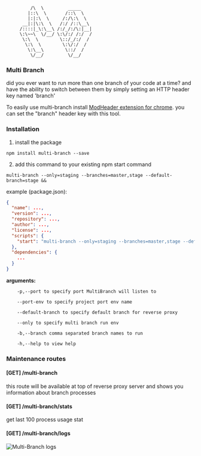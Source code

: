 ```___
         /\  \         _____
        |::\  \       /::\  \
        |:|:\  \     /:/\:\  \
      __|:|\:\  \   /:/ /::\__\
     /::::|_\:\__\ /:/_/:/\:|__|
     \:\~~\  \/__/ \:\/:/ /:/  /
      \:\  \        \::/_/:/  /
       \:\  \        \:\/:/  /
        \:\__\        \::/  /
         \/__/         \/__/
```

### Multi Branch

did you ever want to run more than one branch of your code at a time? and have the ability to switch between them by simply setting an HTTP header key named 'branch'

To easily use multi-branch install [ModHeader extension for chrome](https://chrome.google.com/webstore/detail/modheader/idgpnmonknjnojddfkpgkljpfnnfcklj?hl=en). you can set the "branch" header key with this tool.



### Installation

1. install the package

```
npm install multi-branch --save
```

2. add this command to your existing npm start command

```
multi-branch --only=staging --branches=master,stage --default-branch=stage &&
```

example (package.json):

```json
{
  "name": ...,
  "version": ...,
  "repository": ...,
  "author": ...,
  "license": ...,
  "scripts": {
    "start": "multi-branch --only=staging --branches=master,stage --default-branch=stage && node app.js"
  },
  "dependencies": {
    ...
  }
}
```

**arguments:**

```
    -p,--port to specify port MultiBranch will listen to

    --port-env to specify project port env name

    --default-branch to specify default branch for reverse proxy

    --only to specify multi branch run env

    -b,--branch comma separated branch names to run

    -h,--help to view help
```

### Maintenance routes

#### [GET] /multi-branch

this route will be available at top of reverse proxy server and shows you information about branch processes

#### [GET] /multi-branch/stats

get last 100 process usage stat

#### [GET] /multi-branch/logs

![Multi-Branch logs](https://raw.githubusercontent.com/m-esm/node-multi-branch/master/screenshot-logs.png "Multi-Branch logs")
